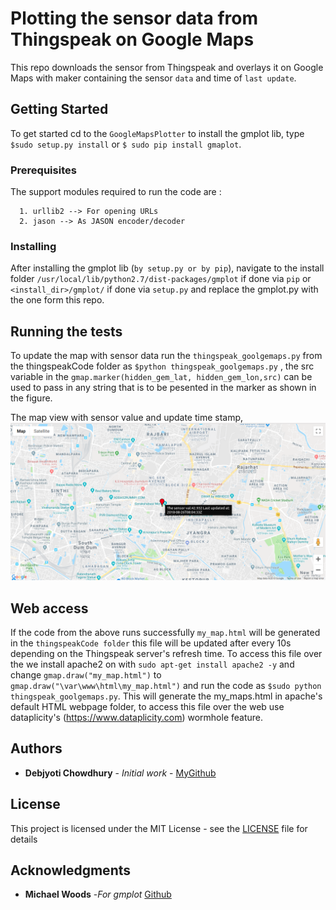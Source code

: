 # Plotting the sensor data from Thingspeak on Google Maps 

This repo downloads the sensor from Thingspeak and overlays it on Google Maps with maker containing the sensor `data` and time of `last update`.

## Getting Started

To get started cd to the `GoogleMapsPlotter` to install the gmplot lib, type `$sudo setup.py install` or `$ sudo pip install gmaplot`.

### Prerequisites

The support modules required to run the code are :
     
      1. urllib2 --> For opening URLs
      2. jason --> As JASON encoder/decoder 

### Installing
After installing the gmplot lib (`by setup.py or by pip`), navigate to the install folder `/usr/local/lib/python2.7/dist-packages/gmplot` if done via `pip` or `<install_dir>/gmplot/` if done via `setup.py` and replace the gmplot.py with the one form this repo.  

## Running the tests

To update the map with sensor data run the `thingspeak_goolgemaps.py` from the thingspeakCode folder as `$python thingspeak_goolgemaps.py` , the src variable in the `gmap.marker(hidden_gem_lat, hidden_gem_lon,src)` can be used to pass in any string that is to be pesented in the marker as shown in the figure.

The map view with sensor value and update time stamp, 
                                    <img src="https://github.com/debjyotiC/ThingspeakSensorGoogleMaps/blob/master/maps.png" width="580">

## Web access
If the code from the above runs successfully `my_map.html` will be generated in the `thingspeakCode folder` this file will be updated after every 10s depending on the Thingspeak server's refresh time. To access this file over the we install apache2 on with `sudo apt-get install apache2 -y` and change `gmap.draw("my_map.html")` to `gmap.draw("\var\www\html\my_map.html")` and run the code as `$sudo python thingspeak_goolgemaps.py`. This will generate the my_maps.html in apache's default HTML webpage folder, to access this file over the web use dataplicity's (https://www.dataplicity.com) wormhole feature. 

## Authors

* **Debjyoti Chowdhury** - *Initial work* - [MyGithub](https://github.com/debjyotiC)

## License

This project is licensed under the MIT License - see the [LICENSE](LICENSE) file for details

## Acknowledgments

* **Michael Woods** -*For gmplot* [Github](https://github.com/vgm64/gmplot)
